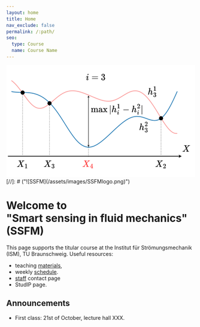 ```yaml
---
layout: home
title: Home
nav_exclude: false
permalink: /:path/
seo:
  type: Course
  name: Course Name
---
```

<img src="/assets/images/disagreement.png" alt="drawing" height="300"/>
[//]: # ("![SSFM](/assets/images/SSFMlogo.png)")

# Welcome to <br/> **"Smart sensing in fluid mechanics"** (SSFM)

This page supports the titular course at the Institut für Strömungsmechanik (ISM), TU Braunschweig.
Useful resources:

- teaching [materials](materials.md),
- weekly [schedule](schedule.md).
- [staff](staff.md) contact page
- StudIP page.

## Announcements

- First class: 21st of October, lecture hall XXX.
